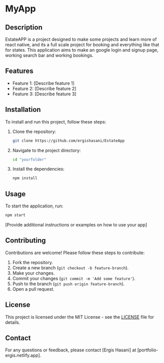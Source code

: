 # MyApp

## Description

EstateAPP is a project designed to make some projects and learn more of react native, and its a full scale project for booking and everything like that for states. This application aims to make an google login and signup page, working search bar and working bookings.

## Features

- Feature 1: [Describe feature 1]
- Feature 2: [Describe feature 2]
- Feature 3: [Describe feature 3]

## Installation

To install and run this project, follow these steps:

1. Clone the repository:
   ```bash
   git clone https://github.com/ergishasani/EstateApp
   ```
2. Navigate to the project directory:
   ```bash
   cd "yourfolder"
   ```
3. Install the dependencies:
   ```bash
   npm install
   ```

## Usage

To start the application, run:

```bash
npm start
```

[Provide additional instructions or examples on how to use your app]

## Contributing

Contributions are welcome! Please follow these steps to contribute:

1. Fork the repository.
2. Create a new branch (`git checkout -b feature-branch`).
3. Make your changes.
4. Commit your changes (`git commit -m 'Add some feature'`).
5. Push to the branch (`git push origin feature-branch`).
6. Open a pull request.

## License

This project is licensed under the MIT License - see the [LICENSE](LICENSE) file for details.

## Contact

For any questions or feedback, please contact [Ergis Hasani] at [portfolio-ergis.netlify.app].

